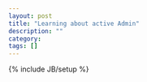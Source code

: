```yaml
---
layout: post
title: "Learning about active Admin"
description: ""
category: 
tags: []
---
```

{% include JB/setup %}
